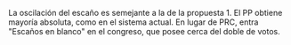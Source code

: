 La oscilación del escaño es semejante a la de la propuesta 1. El PP obtiene mayoría absoluta, como en el sistema actual. En lugar de PRC, entra "Escaños en blanco" en el congreso, que posee cerca del doble de votos.
